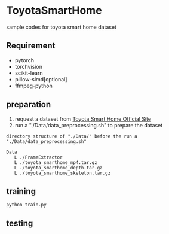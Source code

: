 # ToyotaSmartHome
sample codes for toyota smart home dataset

## Requirement
*   pytorch
*   torchvision
*   scikit-learn
*   pillow-simd[optional]
*   ffmpeg-python

## preparation
1. request a dataset from [Toyota Smart Home Official Site](https://project.inria.fr/toyotasmarthome/)
2. run a "./Data/data_preprocessing.sh" to prepare the dataset
```
directory structure of "./Data/" before the run a "./Data/data_preprocessing.sh"

Data
   L ./FrameExtractor
   L ./toyota_smarthome_mp4.tar.gz
   L ./toyota_smarthome_depth.tar.gz
   L ./toyota_smarthome_skeleton.tar.gz
```

## training
```
python train.py
```

## testing